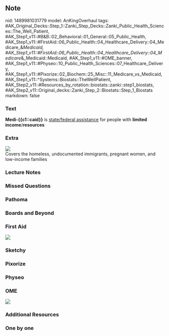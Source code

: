 ## Note
nid: 1489981031779
model: AnKingOverhaul
tags: #AK_Original_Decks::Step_1::Zanki_Step_Decks::Zanki_Public_Health_Sciences::The_Well_Patient, #AK_Step1_v11::#B&B::02_Behavioral::01_General::05_Public_Health, #AK_Step1_v11::#FirstAid::06_Public_Health::04_Healthcare_Delivery::04_Medicare_&_Medicaid, #AK_Step1_v11::#FirstAid::06_Public_Health::04_Healthcare_Delivery::04_Medicare_&_Medicaid::Medicaid, #AK_Step1_v11::#OME_banner, #AK_Step1_v11::#Physeo::10_Public_Health_Sciences::07_Healthcare_Delivery, #AK_Step1_v11::#Pixorize::02_Biochem::25_Misc::11_Medicare_vs_Medicaid, #AK_Step1_v11::^Systems::Biostats::TheWellPatient, #AK_Step2_v11::#Resources_by_rotation::biostats::zanki::step1_biostats, #AK_Step2_v11::Original_decks::Zanki_Step_2::Biostats::Step_1_Biostats
markdown: false

### Text
<div>
  <b>Medi-{{c1::caid}}</b> is <u>state/federal assistance</u> for
  people with <b>limited</b> <b>income</b>/<b>resources</b>
</div>

### Extra
<img src="paste-340307438731318.jpg">
<div>
  Covers the homeless, undocumented immigrants, pregnant women, and
  low-income families
</div>

### Lecture Notes


### Missed Questions


### Pathoma


### Boards and Beyond


### First Aid
<img src="tmpPKGP_8.png">

### Sketchy


### Pixorize


### Physeo


### OME
<div class="ome-widget">
  <a href="https://onlinemeded.org?ref=anki"><img src=
  "_OME_AnkiFlashcards_General_4.png"></a>
</div>

### Additional Resources


### One by one

